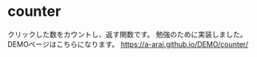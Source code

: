 # counter
クリックした数をカウントし、返す関数です。 勉強のために実装しました。 DEMOページはこちらになります。 https://a-arai.github.io/DEMO/counter/
